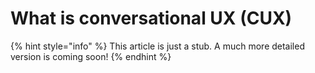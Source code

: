# What is conversational UX \(CUX\)

{% hint style="info" %}
This article is just a stub. A much more detailed version is coming soon!
{% endhint %}

